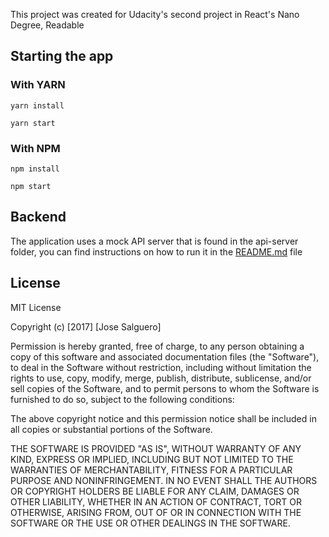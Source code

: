 This project was created for Udacity's second project in React's Nano Degree, Readable

## Starting the app

### With YARN
```
yarn install

yarn start
```
### With NPM
```
npm install

npm start
```

## Backend

The application uses a mock API server that is found in the api-server folder, you can find instructions on how to run it in the [README.md](../api-server/README.md) file

## License
MIT License

Copyright (c) [2017] [Jose Salguero]

Permission is hereby granted, free of charge, to any person obtaining a copy
of this software and associated documentation files (the "Software"), to deal
in the Software without restriction, including without limitation the rights
to use, copy, modify, merge, publish, distribute, sublicense, and/or sell
copies of the Software, and to permit persons to whom the Software is
furnished to do so, subject to the following conditions:

The above copyright notice and this permission notice shall be included in all
copies or substantial portions of the Software.

THE SOFTWARE IS PROVIDED "AS IS", WITHOUT WARRANTY OF ANY KIND, EXPRESS OR
IMPLIED, INCLUDING BUT NOT LIMITED TO THE WARRANTIES OF MERCHANTABILITY,
FITNESS FOR A PARTICULAR PURPOSE AND NONINFRINGEMENT. IN NO EVENT SHALL THE
AUTHORS OR COPYRIGHT HOLDERS BE LIABLE FOR ANY CLAIM, DAMAGES OR OTHER
LIABILITY, WHETHER IN AN ACTION OF CONTRACT, TORT OR OTHERWISE, ARISING FROM,
OUT OF OR IN CONNECTION WITH THE SOFTWARE OR THE USE OR OTHER DEALINGS IN THE
SOFTWARE.